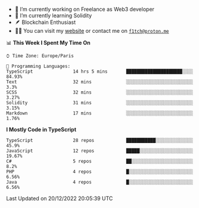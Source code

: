 - 🔭 I’m currently working on Freelance as Web3 developer
- 🌱 I’m currently learning Solidity
- 🪶 Blockchain Enthusiast
- 👨‍💻 You can visit my [website](https://f1tch.xyz) or contact me on [`f1tch@proton.me`](mailto:f1tch@proton.me)

<!--START_SECTION:waka-->
📊 **This Week I Spent My Time On** 

```text
⌚︎ Time Zone: Europe/Paris

💬 Programming Languages: 
TypeScript               14 hrs 5 mins       █████████████████████░░░░   84.93% 
Text                     32 mins             ░░░░░░░░░░░░░░░░░░░░░░░░░   3.3% 
SCSS                     32 mins             ░░░░░░░░░░░░░░░░░░░░░░░░░   3.27% 
Solidity                 31 mins             ░░░░░░░░░░░░░░░░░░░░░░░░░   3.15% 
Markdown                 17 mins             ░░░░░░░░░░░░░░░░░░░░░░░░░   1.76%

```

**I Mostly Code in TypeScript** 

```text
TypeScript               28 repos            ███████████░░░░░░░░░░░░░░   45.9% 
JavaScript               12 repos            █████░░░░░░░░░░░░░░░░░░░░   19.67% 
C#                       5 repos             ██░░░░░░░░░░░░░░░░░░░░░░░   8.2% 
PHP                      4 repos             █░░░░░░░░░░░░░░░░░░░░░░░░   6.56% 
Java                     4 repos             █░░░░░░░░░░░░░░░░░░░░░░░░   6.56%

```



 Last Updated on 20/12/2022 20:05:39 UTC
<!--END_SECTION:waka-->
